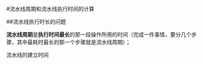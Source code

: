 #流水线周期和流水线执行时间的计算

##流水线执行时长的问题


**流水线周期**是**执行时间最长**的那一段操作所用的时间（完成一件事情，要分几个步骤，其中最耗时最长的那一个步骤就是流水线周期）；

流水线的建立时间
